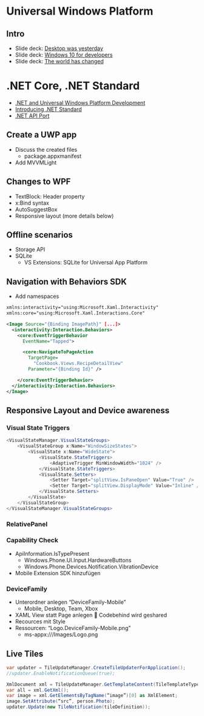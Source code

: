 # Universal Windows Platform

## Intro
* Slide deck: [Desktop was yesterday](uwp/slides/desktop-was-yesterday.pptx)
* Slide deck: [Windows 10 for developers](uwp/slides/windows10-for-developers.pptx)
* Slide deck: [The world has changed](uwp/slides/uwp-into.pptx)

# .NET Core, .NET Standard
* [.NET and Universal Windows Platform Development](https://msdn.microsoft.com/en-us/magazine/mt590967.aspx)
* [Introducing .NET Standard](https://blogs.msdn.microsoft.com/dotnet/2016/09/26/introducing-net-standard/)
* [.NET API Port](https://github.com/Microsoft/dotnet-apiport)

## Create a UWP app
* Discuss the created files
  * package.appxmanifest
* Add MVVMLight

## Changes to WPF
* TextBlock: Header property
* x:Bind syntax
* AutoSuggestBox
* Responsive layout (more details below)

## Offline scenarios
* Storage API
* SQLite
  * VS Extensions: SQLite for Universal App Platform

## Navigation with Behaviors SDK
* Add namespaces

```xml
xmlns:interactivity="using:Microsoft.Xaml.Interactivity"
xmlns:core="using:Microsoft.Xaml.Interactions.Core"

<Image Source="{Binding ImagePath}" [...]>
  <interactivity:Interaction.Behaviors>
    <core:EventTriggerBehavior 
      EventName="Tapped">

      <core:NavigateToPageAction 
        TargetPage=
          "Cookbook.Views.RecipeDetailView"
        Parameter="{Binding Id}" />

    </core:EventTriggerBehavior>
  </interactivity:Interaction.Behaviors>
</Image>
```

## Responsive Layout and Device awareness

### Visual State Triggers

```cs
<VisualStateManager.VisualStateGroups>
	<VisualStateGroup x:Name="WindowSizeStates">
		<VisualState x:Name="WideState">
			<VisualState.StateTriggers>
				<AdaptiveTrigger MinWindowWidth="1024" />
			</VisualState.StateTriggers>
			<VisualState.Setters>
				<Setter Target="splitView.IsPaneOpen" Value="True" />
				<Setter Target="splitView.DisplayMode" Value="Inline" />
			</VisualState.Setters>
		</VisualState>
	</VisualStateGroup>
</VisualStateManager.VisualStateGroups>
```

### RelativePanel


### Capability Check

* ApiInformation.IsTypePresent
  * Windows.Phone.UI.Input.HardwareButtons
  * Windows.Phone.Devices.Notification.VibrationDevice
* Mobile Extension SDK hinzufügen

### DeviceFamily

* Unterordner anlegen “DeviceFamily-Mobile”
    * Mobile, Desktop, Team, Xbox
* XAML View statt Page anlegen  Codebehind wird geshared
* Recources mit Style
* Ressourcen: “Logo.DeviceFamily-Mobile.png”
    * ms-appx:///Images/Logo.png

## Live Tiles

```cs
var updater = TileUpdateManager.CreateTileUpdaterForApplication();
//updater.EnableNotificationQueue(true);

XmlDocument xml = TileUpdateManager.GetTemplateContent(TileTemplateType.TileSquare150x150Image);
var all = xml.GetXml();
var image = xml.GetElementsByTagName(“image”)[0] as XmlElement;
image.SetAttribute(“src”, person.Photo);
updater.Update(new TileNotification(tileDefinition));
```

